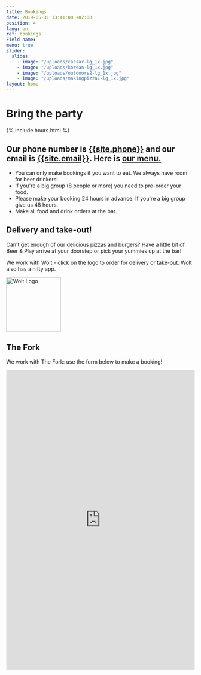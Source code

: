 ```yaml
---
title: Bookings
date: 2019-05-31 13:41:00 +02:00
position: 4
lang: en
ref: bookings
Field name:
menu: true
slider:
  slides:
    - image: "/uploads/caesar-lg_1x.jpg"
    - image: "/uploads/korean-lg_1x.jpg"
    - image: "/uploads/outdoors2-lg_1x.jpg"
    - image: "/uploads/makingpizza1-lg_1x.jpg"
layout: home
---
```


# Bring the party

{% include hours.html %}

## Our phone number is <a href="tel:{{site.phone}}">{{site.phone}}</a> and our email is <a href="mailto:{{site.email}}">{{site.email}}</a>. Here is <a href="food-sv.html">our menu.</a>

- You can only make bookings if you want to eat. We always have room for beer drinkers!
- If you're a big group (8 people or more) you need to pre-order your food.
- Please make your booking 24 hours in advance. If you're a big group give us 48 hours.
- Make all food and drink orders at the bar.

## Delivery and take-out!

Can't get enough of our delicious pizzas and burgers? Have a little bit of Beer & Play arrive at your doorstep or pick your yummies up at the bar!

We work with Wolt - click on the logo to order for delivery or take-out. Wolt also has a nifty app.

<div class="center">
<a target="_blank" href="https://wolt.com/en/swe/stockholm/restaurant/beer-n-play"><img src="../assets/images/wolt-logo.png" alt="Wolt Logo" style="width: 146px "></a>
</div>

## The Fork

We work with The Fork: use the form below to make a booking!

<div class="center" style="background: white;">
<iframe src="https://module.lafourchette.com/sv_SE/module/554537-f9b2f" style="width: 100%; min-height: 800px; border:none; scrolling:yes;"></iframe>
</div>
